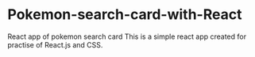 # Pokemon-search-card-with-React
React app of pokemon search card 
This is a simple react app created for practise of React.js and CSS.
